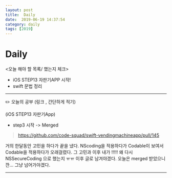 ```yaml
---
layout: post
title:  Daily
date:  2019-06-19 14:37:54
category: daily
tags: [2019]
---
```


# Daily

<오늘 해야 할 목록/ 했는지 체크>

- iOS STEP13 자판기APP 시작!
- swift 문법 정리

------

✏️ 오늘의 공부 (링크 , 간단하게 적기)

(iOS STEP13 자판기App)

- step3 시작  -> Merged
> https://github.com/code-squad/swift-vendingmachineapp/pull/145

거의 한달동안 고민을 하다가 끝을 냈다.
NScoding을 적용하다가 Codable이 보여서 Codable을 적용하다가 오래걸렸다.
그 고민과 이후 내가 !!!!! 왜 다시 NSSecureCoding 으로 했는지 ㅠㅠ 이후 글로 남겨야겠다.
오늘은 merged 받았으니깐... 그냥 넘어가야겠다. 

------
